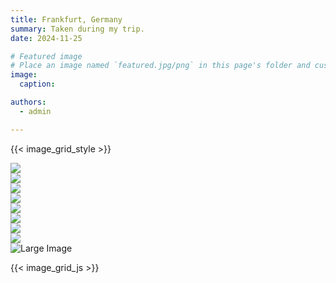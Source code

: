 ```yaml
---
title: Frankfurt, Germany
summary: Taken during my trip.
date: 2024-11-25

# Featured image
# Place an image named `featured.jpg/png` in this page's folder and customize its options here.
image:
  caption: 

authors:
  - admin

---
```


{{< image_grid_style >}}

<div class="image-scroll" id="imageScroll">
  <div class="image-scroll-item" data-full-image=https://pic2.zhimg.com/80/v2-748ceb22e3b4542b3a7d14595d5bc82d_1440w.jpg>
    <img src="https://pic2.zhimg.com/80/v2-748ceb22e3b4542b3a7d14595d5bc82d_1440w.jpg">
  </div>

  <div class="image-scroll-item" data-full-image=https://pic4.zhimg.com/80/v2-5ad739dd49526c5b96bae8b6130a4733_1440w.jpg>
    <img src="https://pic4.zhimg.com/80/v2-5ad739dd49526c5b96bae8b6130a4733_1440w.jpg">
  </div>

  <div class="image-scroll-item" data-full-image=https://pic3.zhimg.com/80/v2-48ba79c3bf1cb784387810ded7042332_1440w.jpg>
    <img src="https://pic3.zhimg.com/80/v2-48ba79c3bf1cb784387810ded7042332_1440w.jpg">
  </div>

  <div class="image-scroll-item" data-full-image=https://picx.zhimg.com/80/v2-aa296dc097451871483bf1d6f735672f_1440w.webp>
    <img src="https://picx.zhimg.com/80/v2-aa296dc097451871483bf1d6f735672f_1440w.webp">
  </div>

  <div class="image-scroll-item" data-full-image=https://pic2.zhimg.com/80/v2-12ee3c2c2e861b22889633d61d6f5f7d_1440w.webp>
    <img src="https://pic2.zhimg.com/80/v2-12ee3c2c2e861b22889633d61d6f5f7d_1440w.webp">
  </div>

  <div class="image-scroll-item" data-full-image=https://picx.zhimg.com/80/v2-e2338e36dd51c729f41874b5d71489d1_1440w.webp>
    <img src="https://picx.zhimg.com/80/v2-e2338e36dd51c729f41874b5d71489d1_1440w.webp">
  </div>

  <div class="image-scroll-item" data-full-image=https://pic2.zhimg.com/80/v2-56f74651558dd7b66c4a406deff8051b_1440w.webp>
    <img src="https://pic2.zhimg.com/80/v2-56f74651558dd7b66c4a406deff8051b_1440w.webp">
  </div>

  <div class="image-scroll-item" data-full-image=https://pic4.zhimg.com/80/v2-3b26bca029d36f04bce2dd171bcee0b3_1440w.webp>
    <img src="https://pic4.zhimg.com/80/v2-3b26bca029d36f04bce2dd171bcee0b3_1440w.webp">
  </div>
</div>

<!-- The large image display area -->
<div class="large-image-container" id="largeImageContainer">
  <img src="https://pic2.zhimg.com/80/v2-748ceb22e3b4542b3a7d14595d5bc82d_1440w.jpg" alt="Large Image" id="largeImage">
</div>

{{< image_grid_js >}}
